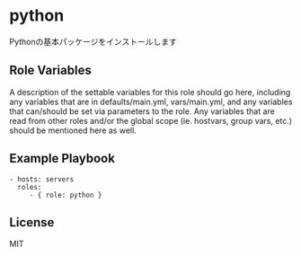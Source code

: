 python
=========

Pythonの基本パッケージをインストールします

Role Variables
--------------

A description of the settable variables for this role should go here, including any variables that are in defaults/main.yml, vars/main.yml, and any variables that can/should be set via parameters to the role. Any variables that are read from other roles and/or the global scope (ie. hostvars, group vars, etc.) should be mentioned here as well.

Example Playbook
----------------

    - hosts: servers
      roles:
         - { role: python }

License
-------

MIT
